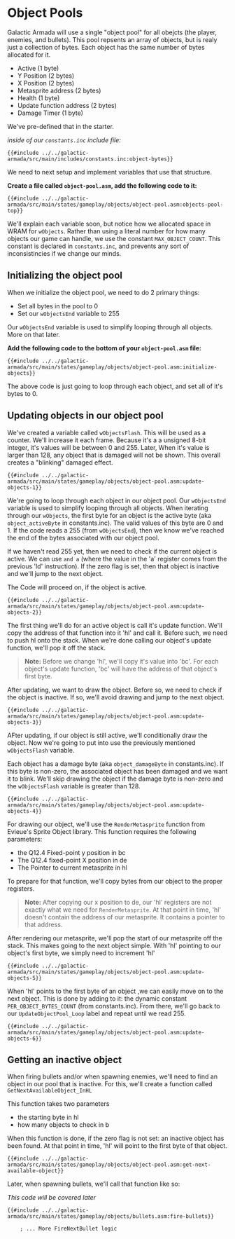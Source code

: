 # Object Pools

Galactic Armada will use a single "object pool" for all obejcts (the player, enemies, and bullets). This pool repsents an array of objects, but is realy just a collection of bytes. Each object has the same number of bytes allocated for it. 

- Active (1 byte)
- Y Position (2 bytes)
- X Position (2 bytes)
- Metasprite address (2 bytes)
- Health (1 byte)
- Update function address (2 bytes)
- Damage Timer (1 byte)

We've pre-defined that in the starter. 

*inside of our `constants.inc` include file:*

```rgbasm,linenos,start={{#line_no_of "" ../../galactic-armada/src/main/includes/constants.inc:object-bytes}}
{{#include ../../galactic-armada/src/main/includes/constants.inc:object-bytes}}
```

We need to next setup and implement variables that use that structure.

**Create a file called `object-pool.asm`, add the following code to it:**

```rgbasm,linenos,start={{#line_no_of "" ../../galactic-armada/src/main/states/gameplay/objects/object-pool.asm:objects-pool-top}}
{{#include ../../galactic-armada/src/main/states/gameplay/objects/object-pool.asm:objects-pool-top}}
```

We'll explain each variable soon, but notice how we allocated space in WRAM for `wObjects`. Rather than using a literal number for how many objects our game can handle, we use the constant `MAX_OBJECT_COUNT`. This constant is declared in `constants.inc`, and prevents any sort of inconsistincies if we change our minds.

## Initializing the object pool

When we initialize the object pool, we need to do 2 primary things:
- Set all bytes in the pool to 0
- Set our `wObjectsEnd` variable to 255

Our `wObjectsEnd` variable is used to simplify looping through all objects. More on that later.

**Add the following code to the bottom of your `object-pool.asm` file:**

```rgbasm,linenos,start={{#line_no_of "" ../../galactic-armada/src/main/states/gameplay/objects/object-pool.asm:initialize-objects}}
{{#include ../../galactic-armada/src/main/states/gameplay/objects/object-pool.asm:initialize-objects}}
```

The above code is just going to loop through each object, and set all of it's bytes to 0.

## Updating objects in our object pool

We've created a variable called `wObjectsFlash`. This will be used as a counter. We'll increase it each frame. Because it's a a unsigned 8-bit integer, it's values will be between 0 and 255. Later, When it's value is larger than 128, any object that is damaged will not be shown. This overall creates a "blinking" damaged effect.

```rgbasm,linenos,start={{#line_no_of "" ../../galactic-armada/src/main/states/gameplay/objects/object-pool.asm:update-objects-1}}
{{#include ../../galactic-armada/src/main/states/gameplay/objects/object-pool.asm:update-objects-1}}
```

We're going to loop through each object in our object pool. Our `wObjectsEnd` variable is used to simplify looping through all objects. When iterating through our `wObjects`, the first byte for an object is the active byte (aka `object_activeByte` in constants.inc). The valid values of this byte are 0 and 1. If the code reads a 255 (from `wObjectsEnd`), then we know we've reached the end of the bytes associated with our object pool.

If we haven't read 255 yet, then we need to check if the current object is active. We can use `and a` (where the value in the 'a' register comes from the previous 'ld' instruction). If the zero flag is set, then that object is inactive and we'll jump to the next object.

The Code will proceed on, if the object is active.

```rgbasm,linenos,start={{#line_no_of "" ../../galactic-armada/src/main/states/gameplay/objects/object-pool.asm:update-objects-2}}
{{#include ../../galactic-armada/src/main/states/gameplay/objects/object-pool.asm:update-objects-2}}
```

The first thing we'll do for an active object is call it's update function. We'll copy the address of that function into it 'hl' and call it. Before such, we need to push hl onto the stack. When we're done calling our object's update function, we'll pop it off the stack.

> **Note:** Before we change 'hl', we'll copy it's value into 'bc'. For each object's update function, 'bc' will have the address of that object's first byte.

After updating, we want to draw the object. Before so, we need to check if the object is inactive. If so, we'll avoid drawing and jump to the next object.

```rgbasm,linenos,start={{#line_no_of "" ../../galactic-armada/src/main/states/gameplay/objects/object-pool.asm:update-objects-3}}
{{#include ../../galactic-armada/src/main/states/gameplay/objects/object-pool.asm:update-objects-3}}
```

AFter updating, if our object is still active, we'll conditionally draw the object. Now we're going to put into use the previously mentioned `wObjectsFlash` variable.

Each object has a damage byte (aka `object_damageByte` in constants.inc). If this byte is non-zero, the associated object has been damaged and we want it to blink. We'll skip drawing the object if the damage byte is non-zero and the `wObjectsFlash` variable is greater than 128.


```rgbasm,linenos,start={{#line_no_of "" ../../galactic-armada/src/main/states/gameplay/objects/object-pool.asm:update-objects-4}}
{{#include ../../galactic-armada/src/main/states/gameplay/objects/object-pool.asm:update-objects-4}}
```

For drawing our object, we'll use the `RenderMetasprite` function from Evieue's Sprite Object library. This function requires the following parameters:
- the Q12.4 Fixed-point y position in bc
- The Q12.4 fixed-point X position in de
- The Pointer to current metasprite in hl

To prepare for that function, we'll copy bytes from our object to the proper registers.

> **Note:** After copying our x position to de, our 'hl' registers are not exactly what we need for `RenderMetasprite`. At that point in time, 'hl' doesn't contain the address of our metasprite. It contains a pointer to that address.

After rendering our metasprite, we'll pop the start of our metasprite off the stack. This makes going to the next object simple. With 'hl' pointing to our object's first byte, we simply need to increment 'hl'

```rgbasm,linenos,start={{#line_no_of "" ../../galactic-armada/src/main/states/gameplay/objects/object-pool.asm:update-objects-5}}
{{#include ../../galactic-armada/src/main/states/gameplay/objects/object-pool.asm:update-objects-5}}
```

When 'hl' points to the first byte of an object ,we can easily move on to the next object. This is done by adding to it: the dynamic constant `PER_OBJECT_BYTES_COUNT` (from constants.inc). From there, we'll go back to our `UpdateObjectPool_Loop` label and repeat until we read 255.

```rgbasm,linenos,start={{#line_no_of "" ../../galactic-armada/src/main/states/gameplay/objects/object-pool.asm:update-objects-6}}
{{#include ../../galactic-armada/src/main/states/gameplay/objects/object-pool.asm:update-objects-6}}
```

## Getting an inactive object

When firing bullets and/or when spawning enemies, we'll need to find an object in our pool that is inactive. For this, we'll create a function called `GetNextAvailableObject_InHL`

This function takes two parameters
- the starting byte in hl
- how many objects to check in b

When this function is done, if the zero flag is not set: an inactive object has been found. At that point in time, 'hl' will point to the first byte of that object.

```rgbasm,linenos,start={{#line_no_of "" ../../galactic-armada/src/main/states/gameplay/objects/object-pool.asm:get-next-available-object}}
{{#include ../../galactic-armada/src/main/states/gameplay/objects/object-pool.asm:get-next-available-object}}
```

Later, when spawning bullets, we'll call that function like so:

*This code will be covered later*

```rgbasm,linenos,start={{#line_no_of "" ../../galactic-armada/src/main/states/gameplay/objects/bullets.asm:fire-bullets}}
{{#include ../../galactic-armada/src/main/states/gameplay/objects/bullets.asm:fire-bullets}}

    ; ... More FireNextBullet logic
```

